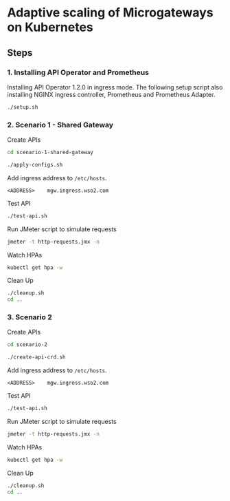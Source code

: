 # Adaptive scaling of Microgateways on Kubernetes

## Steps

### 1. Installing API Operator and Prometheus

Installing API Operator 1.2.0 in ingress mode. The following setup script also installing NGINX ingress controller,
Prometheus and Prometheus Adapter.

```sh
./setup.sh
```

### 2. Scenario 1 - Shared Gateway

Create APIs
```sh
cd scenario-1-shared-gateway

./apply-configs.sh
```

Add ingress address to `/etc/hosts`.
```
<ADDRESS>    mgw.ingress.wso2.com
```

Test API
```sh
./test-api.sh
```

Run JMeter script to simulate requests
```sh
jmeter -t http-requests.jmx -n
```

Watch HPAs
```sh
kubectl get hpa -w
```

Clean Up
```sh
./cleanup.sh
cd ..
```

### 3. Scenario 2

Create APIs
```sh
cd scenario-2

./create-api-crd.sh
```

Add ingress address to `/etc/hosts`.
```
<ADDRESS>    mgw.ingress.wso2.com
```

Test API
```sh
./test-api.sh
```

Run JMeter script to simulate requests
```sh
jmeter -t http-requests.jmx -n
```

Watch HPAs
```sh
kubectl get hpa -w
```

Clean Up
```sh
./cleanup.sh
cd ..
```